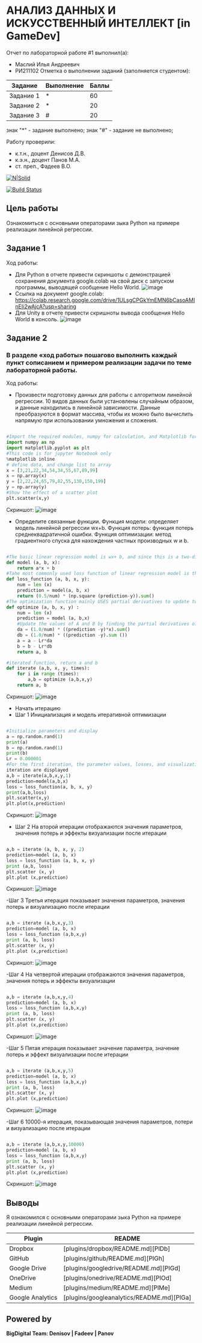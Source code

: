 # АНАЛИЗ ДАННЫХ И ИСКУССТВЕННЫЙ ИНТЕЛЛЕКТ [in GameDev]
Отчет по лабораторной работе #1 выполнил(а):
- Маслий Илья Андреевич
- РИ211102
Отметка о выполнении заданий (заполняется студентом):

| Задание | Выполнение | Баллы |
| ------ | ------ | ------ |
| Задание 1 | * | 60 |
| Задание 2 | * | 20 |
| Задание 3 | # | 20 |

знак "*" - задание выполнено; знак "#" - задание не выполнено;

Работу проверили:
- к.т.н., доцент Денисов Д.В.
- к.э.н., доцент Панов М.А.
- ст. преп., Фадеев В.О.

[![N|Solid](https://cldup.com/dTxpPi9lDf.thumb.png)](https://nodesource.com/products/nsolid)

[![Build Status](https://travis-ci.org/joemccann/dillinger.svg?branch=master)](https://travis-ci.org/joemccann/dillinger)

## Цель работы
Ознакомиться с основными операторами зыка Python на примере реализации линейной регрессии.

## Задание 1
Ход работы:
- Для Python в отчете привести скриншоты с демонстрацией сохранения
документа google.colab на свой диск с запуском программы, выводящей сообщение Hello World.
![image](https://user-images.githubusercontent.com/29748577/192314045-5584e489-deaa-4328-b0e9-bcf2e1364d14.png)
- Ссылка на документ google.colab: https://colab.research.google.com/drive/1ULsgCPGkYmEMN6bCasoAMInEIi2wAjcA?usp=sharing
- Для Unity в отчете привести скришноты вывода сообщения Hello
World в консоль.
![image](https://user-images.githubusercontent.com/29748577/192314301-113a6baf-572e-4af4-9cf5-4bdd7e0e3aa1.png)

## Задание 2
### В разделе «ход работы» пошагово выполнить каждый пункт сописанием и примером реализации задачи по теме лабораторной работы.
Ход работы:
- Произвести подготовку данных для работы с алгоритмом линейной регрессии. 10 видов данных были установлены случайным образом, и данные находились в линейной зависимости. Данные преобразуются в формат массива, чтобы их можно было вычислить напрямую при использовании умножения и сложения.

```py

#Import the required modules, numpy for calculation, and Matplotlib for drawing
import numpy as np
import matplotlib.pyplot as plt
#This code is for jupyter Notebook only
%matplotlib inline
# define data, and change list to array
x = [3,21,22,34,54,34,55,67,89,99]
x = np.array(x)
y = [2,22,24,65,79,82,55,130,150,199]
y = np.array(y)
#Show the effect of a scatter plot
plt.scatter(x,y)

```
Скриншот: 
![image](https://user-images.githubusercontent.com/29748577/192552068-541f2f24-5ed0-4dae-a1b3-5d27a55e6d55.png)

- Определите связанные функции. Функция модели: определяет модель линейной регрессии wx+b. Функция потерь: функция потерь среднеквадратичной ошибки. Функция оптимизации: метод градиентного спуска для нахождения частных производных w и b.

```py

#The basic linear regression model is wx+ b, and since this is a two-dimensional space, the model is ax+ b
def model (a, b, x):
    return a*x + b
#Tahe most commonly used loss function of linear regression model is the loss function of mean variance difference 
def loss_function (a, b, x, y):
    num = len (x)
    prediction = model(a, b, x) 
    return (0.5/num) * (np.square (prediction-y)).sum()
#The optimization function mainly USES partial derivatives to update two parameters a and b
def optimize (a, b, x, y) :
    num = len (x)
    prediction = model (a, b,x)
    #Update the values of A and B by finding the partial derivatives of the loss
    da = (1.0/num) * ((prediction -y)*x).sum()
    db = (1.0/num) * ((prediction -y).sum ())
    a = a - Lr*da
    b = b - Lr*db
    return a, b

#iterated function, return a and b 
def iterate (a,b, x, y, times):
    for i in range (times):
        a,b = optimize (a,b,x,y)
    return a, b

```

Скриншот: ![image](https://user-images.githubusercontent.com/29748577/192554246-7e076015-3c0e-40f9-860a-0153211db1d8.png)


- Начать итерацию
- Шаг 1 Инициализация и модель итеративной оптимизации

```py

#Initialize parameters and display
a = np.random.rand(1)
print(a)
b = np.random.rand(1)
print(b)
Lr = 0.000001
#For the first iteration, the parameter values, losses, and visualization after the
iteration are displayed
a,b = iterate(a,b,x,y,1)
prediction=model(a,b,x)
loss = loss_function(a, b, x, y)
print(a,b,loss)
plt.scatter(x,y)
plt.plot(x,prediction)

```
Скриншот: ![image](https://user-images.githubusercontent.com/29748577/192559371-0a01bef7-d18b-47c4-ab8b-7ea6f27b5c02.png)


- Шаг 2 На второй итерации отображаются значения параметров, значения потерь и эффекты визуализации после итерации

```py

a,b = iterate (a, b, x, y, 2)
prediction=model (a, b, x)
loss = loss_function (a, b, x, y)
print (a,b, loss) 
plt.scatter (x, y)
plt.plot (x,prediction)

```
Скриншот: ![image](https://user-images.githubusercontent.com/29748577/192559590-988681d1-0394-46bc-8b5e-5c87d5d89884.png)

-Шаг 3 Третья итерация показывает значения параметров, значения потерь и визуализацию после итерации

```py

a,b = iterate (a,b,x,y,3)
prediction=model (a, b, x)
loss = loss_function (a,b,x,y)
print (a, b, loss) 
plt.scatter (x, y)
plt.plot (x,prediction)

```
Скриншот: ![image](https://user-images.githubusercontent.com/29748577/192560738-3109b9ce-9335-4747-96c2-013bfd9a60b2.png)

-Шаг 4 На четвертой итерации отображаются значения параметров, значения потерь и эффекты визуализации

```py

a,b = iterate (a,b,x,y,4)
prediction=model (a, b, x)
loss = loss_function (a,b,x,y)
print (a, b, loss) 
plt.scatter (x, y)
plt.plot (x,prediction)

```
Скриншот: ![image](https://user-images.githubusercontent.com/29748577/192561086-f491f7d4-69ca-40e8-8bb5-ba93b9eda233.png)

-Шаг 5 Пятая итерация показывает значение параметра, значение потерь и эффект визуализации после итерации

```py

a,b = iterate (a,b,x,y,5)
prediction=model (a, b, x)
loss = loss_function (a,b,x,y)
print (a, b, loss) 
plt.scatter (x, y)
plt.plot (x,prediction)

```
Скриншот: ![image](https://user-images.githubusercontent.com/29748577/192561510-6fe7c26c-e8ce-440d-92f7-021f61239d31.png)

-Шаг 6 10000-я итерация, показывающая значения параметров, потери и визуализацию после итерации

```py

a,b = iterate (a,b,x,y,10000)
prediction=model (a, b, x)
loss = loss_function (a,b,x,y)
print (a, b, loss) 
plt.scatter (x, y)
plt.plot (x,prediction)

```
Скриншот: ![image](https://user-images.githubusercontent.com/29748577/192562236-0d1a14a0-7de8-4501-a027-29f439056397.png)

## Выводы

Я ознакомился с основными операторами зыка Python на
примере реализации линейной регрессии.

| Plugin | README |
| ------ | ------ |
| Dropbox | [plugins/dropbox/README.md][PlDb] |
| GitHub | [plugins/github/README.md][PlGh] |
| Google Drive | [plugins/googledrive/README.md][PlGd] |
| OneDrive | [plugins/onedrive/README.md][PlOd] |
| Medium | [plugins/medium/README.md][PlMe] |
| Google Analytics | [plugins/googleanalytics/README.md][PlGa] |

## Powered by

**BigDigital Team: Denisov | Fadeev | Panov**
